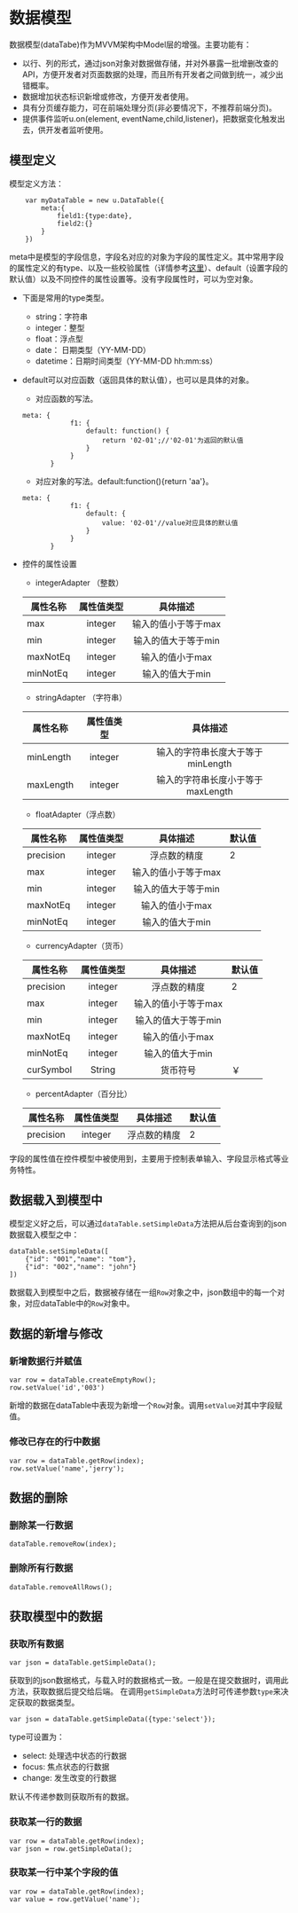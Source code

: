# 数据模型

数据模型(dataTabe)作为MVVM架构中Model层的增强。主要功能有：

+ 以行、列的形式，通过json对象对数据做存储，并对外暴露一批增删改查的API，方便开发者对页面数据的处理，而且所有开发者之间做到统一，减少出错概率。
+ 数据增加状态标识新增或修改，方便开发者使用。
+ 具有分页缓存能力，可在前端处理分页(非必要情况下，不推荐前端分页)。
+ 提供事件监听u.on(element, eventName,child,listener)，把数据变化触发出去，供开发者监听使用。


## 模型定义

模型定义方法：

		var myDataTable = new u.DataTable({
			meta:{
				field1:{type:date},
				field2:{}
			}
		})


meta中是模型的字段信息，字段名对应的对象为字段的属性定义。其中常用字段的属性定义的有type、以及一些校验属性（详情参考[这里](validateapi.html)）、default（设置字段的默认值）以及不同控件的属性设置等。没有字段属性时，可以为空对象。

* 下面是常用的type类型。
	+ string：字符串
	+ integer：整型
	+ float：浮点型
	+ date： 日期类型（YY-MM-DD）
	+ datetime：日期时间类型（YY-MM-DD hh:mm:ss）

* default可以对应函数（返回具体的默认值），也可以是具体的对象。
	
	+ 对应函数的写法。
	
	``` 
	meta: {
		        f1: {
		            default: function() {
		                return '02-01';//'02-01'为返回的默认值
		            }
		        }
		   }
	```
	
	+ 对应对象的写法。default:function(){return 'aa'}。
	
	``` 
	meta: {
		        f1: {
	            	default: {
	                    value: '02-01'//value对应具体的默认值
	                } 
		        }
		   }
	```
* 控件的属性设置
	+ integerAdapter （整数）

	|属性名称| 属性值类型|具体描述|
	|-------|:-------:|:------:|
	|max|integer|输入的值小于等于max|
	|min|integer|输入的值大于等于min|
	|maxNotEq|integer|输入的值小于max|
	|minNotEq|integer|输入的值大于min|
	
	+ stringAdapter （字符串）
	
	|属性名称| 属性值类型|具体描述|
	|-------|:-------:|:------:|
	|minLength|integer|输入的字符串长度大于等于minLength|
	|maxLength|integer|输入的字符串长度小于等于maxLength|

	+ floatAdapter（浮点数）
	
	|属性名称| 属性值类型|具体描述|默认值|
	|-------|:-------:|:------:|------|
	|precision|integer|浮点数的精度|2|
	|max|integer|输入的值小于等于max||
	|min|integer|输入的值大于等于min||
	|maxNotEq|integer|输入的值小于max||
	|minNotEq|integer|输入的值大于min||

	+ currencyAdapter（货币）
	
	|属性名称| 属性值类型|具体描述|默认值|
	|-------|:-------:|:------:|------|
	|precision|integer|浮点数的精度|2|
	|max|integer|输入的值小于等于max||
	|min|integer|输入的值大于等于min||
	|maxNotEq|integer|输入的值小于max||
	|minNotEq|integer|输入的值大于min||
	|curSymbol|String|货币符号|￥|

	+ percentAdapter（百分比）
	

	|属性名称| 属性值类型|具体描述|默认值|
	|-------|:-------:|:------:|------|
	|precision|integer|浮点数的精度|2|
	



字段的属性值在控件模型中被使用到，主要用于控制表单输入、字段显示格式等业务特性。



## 数据载入到模型中 

模型定义好之后，可以通过`dataTable.setSimpleData`方法把从后台查询到的json数据载入模型之中：

    dataTable.setSimpleData([
        {"id": "001","name": "tom"},
        {"id": "002","name": "john"}
    ])

数据载入到模型中之后，数据被存储在一组`Row`对象之中，json数组中的每一个对象，对应dataTable中的`Row`对象中。


## 数据的新增与修改

### 新增数据行并赋值

	var row = dataTable.createEmptyRow();
	row.setValue('id','003')

新增的数据在dataTable中表现为新增一个`Row`对象。调用`setValue`对其中字段赋值。

### 修改已存在的行中数据

	var row = dataTable.getRow(index);
	row.setValue('name','jerry');


## 数据的删除

### 删除某一行数据

	dataTable.removeRow(index);

### 删除所有行数据

	dataTable.removeAllRows();


## 获取模型中的数据

### 获取所有数据

	var json = dataTable.getSimpleData();

获取到的json数据格式，与载入时的数据格式一致。一般是在提交数据时，调用此方法，获取数据后提交给后端。
在调用`getSimpleData`方法时可传递参数`type`来决定获取的数据类型。

	var json = dataTable.getSimpleData({type:'select'});

type可设置为：

+ select: 处理选中状态的行数据
+ focus: 焦点状态的行数据
+ change: 发生改变的行数据

默认不传递参数则获取所有的数据。 

### 获取某一行的数据

	var row = dataTable.getRow(index);
	var json = row.getSimpleData();

### 获取某一行中某个字段的值

	var row = dataTable.getRow(index);
	var value = row.getValue('name');


















